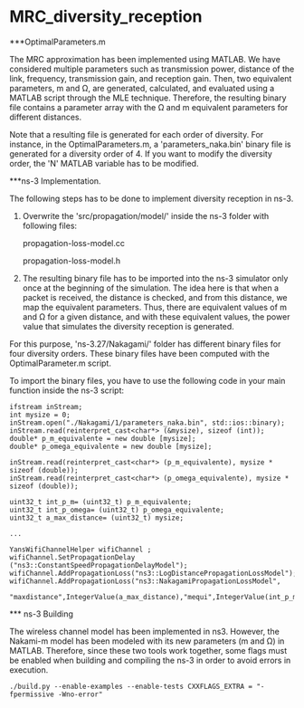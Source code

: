 # MRC_diversity_reception

***OptimalParameters.m

The MRC approximation has been implemented using MATLAB.  We have considered multiple parameters such as transmission power, distance of the link, frequency, transmission gain, and reception gain. Then, two equivalent parameters, m and Ω, are generated, calculated, and evaluated using a MATLAB script through the MLE technique. Therefore, the resulting binary file contains a parameter array with the Ω and m equivalent parameters for different distances.

Note that a resulting file is generated for each order of diversity. For instance, in the OptimalParameters.m, a 'parameters_naka.bin' binary file is generated for a diversity order of 4. If you want to modify the diversity order, the 'N' MATLAB variable has to be modified.

***ns-3 Implementation.

The following steps has to be done to implement diversity reception in ns-3.

1. Overwrite the 'src/propagation/model/' inside the ns-3 folder with following files:

	propagation-loss-model.cc
	
	propagation-loss-model.h

2.  The resulting binary file has to be imported into the ns-3 simulator only once at the beginning of the simulation. The idea here is that when a packet is received, the distance is checked, and from this distance, we map the equivalent parameters. Thus, there are equivalent values of m and Ω for a given distance, and with these equivalent values, the power value that simulates the diversity reception is generated.

For this purpose, 'ns-3.27/Nakagami/' folder has different binary files for four diversity orders. These binary files have been computed with the OptimalParameter.m script.

To import the binary files, you have to use the following code in your main function inside the ns-3 script:

	ifstream inStream;
	int mysize = 0;
	inStream.open("./Nakagami/1/parameters_naka.bin", std::ios::binary);
	inStream.read(reinterpret_cast<char*> (&mysize), sizeof (int));
	double* p_m_equivalente = new double [mysize];
	double* p_omega_equivalente = new double [mysize];

	inStream.read(reinterpret_cast<char*> (p_m_equivalente), mysize * sizeof (double));
	inStream.read(reinterpret_cast<char*> (p_omega_equivalente), mysize * sizeof (double));

	uint32_t int_p_m= (uint32_t) p_m_equivalente;
	uint32_t int_p_omega= (uint32_t) p_omega_equivalente;
	uint32_t a_max_distance= (uint32_t) mysize;
	
	...
	
	YansWifiChannelHelper wifiChannel ;
	wifiChannel.SetPropagationDelay ("ns3::ConstantSpeedPropagationDelayModel");
	wifiChannel.AddPropagationLoss("ns3::LogDistancePropagationLossModel");
	wifiChannel.AddPropagationLoss("ns3::NakagamiPropagationLossModel",
			"maxdistance",IntegerValue(a_max_distance),"mequi",IntegerValue(int_p_m),"omegaequi",IntegerValue(int_p_omega));
 
*** ns-3 Building

The wireless channel model has been implemented in ns3. However, the Nakami-m model has been modeled with its new parameters (m and Ω) in MATLAB. Therefore, since these two tools work together, some flags must be enabled when building and compiling the ns-3 in order to avoid errors in execution.

	./build.py --enable-examples --enable-tests CXXFLAGS_EXTRA = "- fpermissive -Wno-error"


